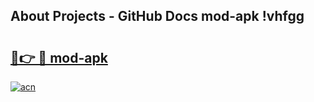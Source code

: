 ## About Projects - GitHub Docs mod-apk !vhfgg

# <h2><a href="https://andorid.site?title=mod-apk&ref=14PRO">🔗👉 🔴 mod-apk</a></h2>

[![acn](https://github.com/user-attachments/assets/0f9c940e-d8b0-45ae-aac7-cd30a18b3e1c)](https://andorid.site?title=mod-apk&ref=14PRO)

